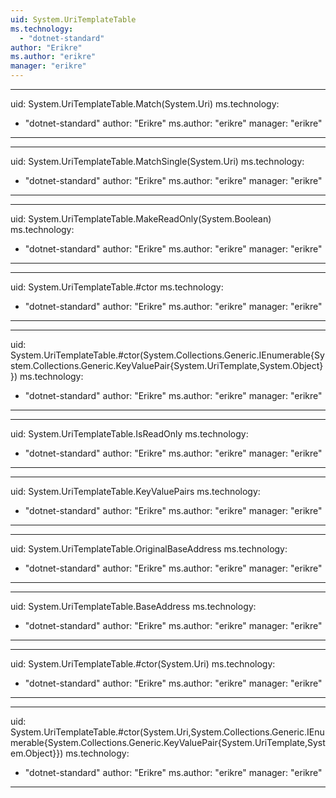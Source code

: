 ```yaml
---
uid: System.UriTemplateTable
ms.technology: 
  - "dotnet-standard"
author: "Erikre"
ms.author: "erikre"
manager: "erikre"
---
```


---
uid: System.UriTemplateTable.Match(System.Uri)
ms.technology: 
  - "dotnet-standard"
author: "Erikre"
ms.author: "erikre"
manager: "erikre"
---

---
uid: System.UriTemplateTable.MatchSingle(System.Uri)
ms.technology: 
  - "dotnet-standard"
author: "Erikre"
ms.author: "erikre"
manager: "erikre"
---

---
uid: System.UriTemplateTable.MakeReadOnly(System.Boolean)
ms.technology: 
  - "dotnet-standard"
author: "Erikre"
ms.author: "erikre"
manager: "erikre"
---

---
uid: System.UriTemplateTable.#ctor
ms.technology: 
  - "dotnet-standard"
author: "Erikre"
ms.author: "erikre"
manager: "erikre"
---

---
uid: System.UriTemplateTable.#ctor(System.Collections.Generic.IEnumerable{System.Collections.Generic.KeyValuePair{System.UriTemplate,System.Object}})
ms.technology: 
  - "dotnet-standard"
author: "Erikre"
ms.author: "erikre"
manager: "erikre"
---

---
uid: System.UriTemplateTable.IsReadOnly
ms.technology: 
  - "dotnet-standard"
author: "Erikre"
ms.author: "erikre"
manager: "erikre"
---

---
uid: System.UriTemplateTable.KeyValuePairs
ms.technology: 
  - "dotnet-standard"
author: "Erikre"
ms.author: "erikre"
manager: "erikre"
---

---
uid: System.UriTemplateTable.OriginalBaseAddress
ms.technology: 
  - "dotnet-standard"
author: "Erikre"
ms.author: "erikre"
manager: "erikre"
---

---
uid: System.UriTemplateTable.BaseAddress
ms.technology: 
  - "dotnet-standard"
author: "Erikre"
ms.author: "erikre"
manager: "erikre"
---

---
uid: System.UriTemplateTable.#ctor(System.Uri)
ms.technology: 
  - "dotnet-standard"
author: "Erikre"
ms.author: "erikre"
manager: "erikre"
---

---
uid: System.UriTemplateTable.#ctor(System.Uri,System.Collections.Generic.IEnumerable{System.Collections.Generic.KeyValuePair{System.UriTemplate,System.Object}})
ms.technology: 
  - "dotnet-standard"
author: "Erikre"
ms.author: "erikre"
manager: "erikre"
---
